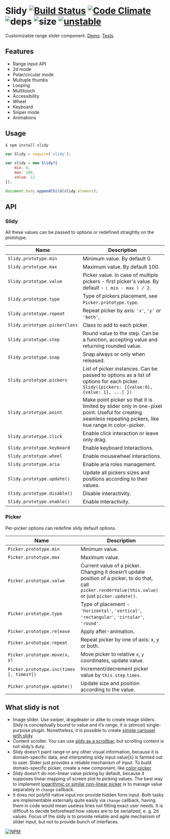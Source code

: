 # Slidy [![Build Status](https://travis-ci.org/dfcreative/slidy.svg?branch=master)](https://travis-ci.org/dfcreative/slidy) [![Code Climate](https://codeclimate.com/github/dfcreative/slidy/badges/gpa.svg)](https://codeclimate.com/github/dfcreative/slidy) ![deps](https://david-dm.org/dfcreative/slidy.svg) ![size](https://img.shields.io/badge/size-11.1kb-brightgreen.svg) [![unstable](http://badges.github.io/stability-badges/dist/unstable.svg)](http://github.com/badges/stability-badges)

Customizable range slider component. [Demo](http://dfcreative.github.io/slidy). [Tests](http://cdn.rawgit.com/dfcreative/slidy).

## Features

* Range input API
* 2d mode
* Polar/circular mode
* Multuple thumbs
* Looping
* Multitouch
* Accessibility
* Wheel
* Keyboard
* Sniper mode
* Animations


## Usage

`$ npm install slidy`

```js
var Slidy = require('slidy');

var slidy = new Slidy({
	min: 0,
	max: 100,
	value: 12
});

document.body.appendChild(slidy.element);
```

## API

### Slidy

All these values can be passed to options or redefined straightly on the prototype.

| Name | Description |
|---|---|
| `Slidy.prototype.min` | Minimum value. By default 0. |
| `Slidy.prototype.max` | Maximum value. By default 100. |
| `Slidy.prototype.value` | Picker value. In case of multiple pickers - first picker's value. By default - `( min - max ) / 2`. |
| `Slidy.prototype.type` | Type of pickers placement, see `Picker.prototype.type`. |
| `Slidy.prototype.repeat` | Repeat picker by axis: `'x'`, `'y'` or `'both'`, |
| `Slidy.prototype.pickerClass` | Class to add to each picker. |
| `Slidy.prototype.step` | Round value to the step. Can be a function, accepting value and returning rounded value. |
| `Slidy.prototype.snap` | Snap always or only when released. |
| `Slidy.prototype.pickers` | List of picker instances. Can be passed to options as a list of options for each picker. `Slidy({pickers: [{value:0}, {value: 1}, ...] })` |
| `Slidy.prototype.point` | Make point picker so that it is limited by slider only in one-pixel point. Useful for creating seamless repeating pickers, like hue range in color-picker. |
| `Slidy.prototype.click` | Enable click interaction or leave only drag. |
| `Slidy.prototype.keyboard` | Enable keyboard interactions. |
| `Slidy.prototype.wheel` | Enable mousewheel interactions. |
| `Slidy.prototype.aria` | Enable aria roles management. |
| `Slidy.prototype.update()` | Update all pickers sizes and positions according to their values. |
| `Slidy.prototype.disable()` | Disable interactivity. |
| `Slidy.prototype.enable()` | Enable interactivity. |


### Picker

Per-picker options can redefine slidy default options.

| Name | Description |
|---|---|
| `Picker.prototype.min` | Minimum value. |
| `Picker.prototype.max` | Maximum value. |
| `Picker.prototype.value` | Current value of a picker. Changing it doesn’t update position of a picker, to do that, call `picker.renderValue(this.value)` or just `picker.update()`. |
| `Picker.prototype.type` | Type of placement - `'horizontal'`, `'vertical'`, `'rectangular'`, `'circular'`, `'round'`. |
| `Picker.prototype.release` | Apply after-animation. |
| `Picker.prototype.repeat` | Repeat picker by one of axis: x, y or both. |
| `Picker.prototype.move(x, y)` | Move picker to relative `x`, `y` coordinates, update value. |
| `Picker.prototype.inc(times [, timesY])` | Increment/decrement picker value by `this.step` `times`. |
| `Picker.prototype.update()` | Update size and position according to the value. |


## What slidy is not

* Image slider. Use swiper, dragdealer or alike to create image sliders. Slidy is conceptually bound to value and it’s range, it is (almost) single-purpose plugin. Nonetheless, it is possible to create [simple carousel with slidy](http://dfcreative.github.io/slidy#carousel).
* Content scroller. You can use [slidy as a scrollbar](http://dfcreative.github.io/slidy#scrollbar), but scrolling content is not slidy’s duty.
* Slidy doesn’t paint range or any other visual information, because it is domain-specific data, and interpreting slidy input value[s] is farmed out to user. Slider just provides a reliable mechanism of input. To build domain-specific picker, create a new component, like [color-picker](https://github.com/dfcreative/picky).
* Slidy doesn’t do non-linear value picking by default, because it supposes linear mapping of screen plot to picking values. The best way to implement [logarithmic or similar non-linear picker](https://dfcreative.github.io/slidy#logarithmic) is to manage value separately in `change` callback.
* It does not polyfill native input nor provide hidden form input. Both tasks are implementable externally quite easily via `change` callback, having them in code would mean useless lines not fitting exact user needs. It is difficult to decide beforehead how values are to be serialized, e. g. 2d values. Focus of the slidy is to provide reliable and agile mechanism of slider input, but not to provide bunch of interfaces.


[![NPM](https://nodei.co/npm/slidy.png?downloads=true&downloadRank=true&stars=true)](https://nodei.co/npm/slidy/)